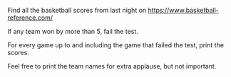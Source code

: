 Find all the basketball scores from last night on https://www.basketball-reference.com/

If any team won by more than 5, fail the test.  

For every game up to and including the game that failed the test, print the scores.  

Feel free to print the team names for extra applause, but not important.